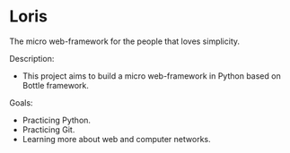 # Loris
The micro web-framework for the people that loves simplicity.

Description:
  - This project aims to build a micro web-framework in Python based on Bottle framework.


Goals:
  - Practicing Python.
  - Practicing Git.
  - Learning more about web and computer networks.

